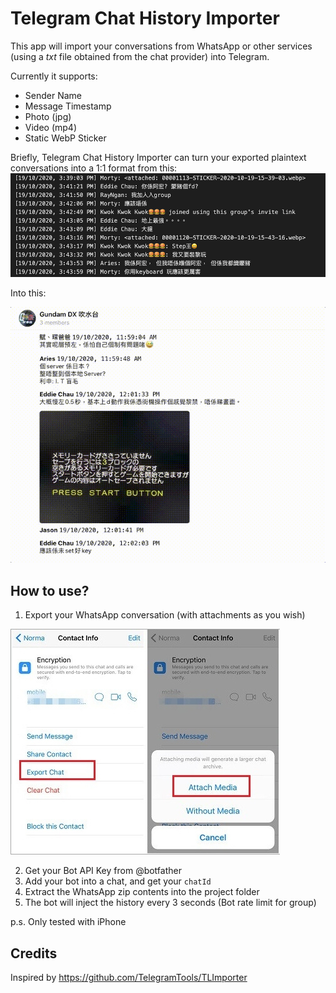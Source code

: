 # Telegram Chat History Importer
This app will import your conversations from WhatsApp or other services (using a _txt_ file obtained from the chat provider) into Telegram.

Currently it supports:
* Sender Name
* Message Timestamp
* Photo (jpg)
* Video (mp4)
* Static WebP Sticker

Briefly, Telegram Chat History Importer can turn your exported plaintext conversations into a 1:1 format from this:
![](/Tutorial/chatlog.png)

Into this:

![](/Tutorial/result.gif)

## How to use?
1. Export your WhatsApp conversation (with attachments as you wish)

![](/Tutorial/export-whatsapp-chat.jpg)

2. Get your Bot API Key from @botfather
3. Add your bot into a chat, and get your `chatId`
4. Extract the WhatsApp zip contents into the project folder
5. The bot will inject the history every 3 seconds (Bot rate limit for group)

p.s. Only tested with iPhone

## Credits
Inspired by https://github.com/TelegramTools/TLImporter
